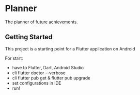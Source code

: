 # Planner

The planner of future achievements.

## Getting Started

This project is a starting point for a Flutter application on Android

For start:
- have to Flutter, Dart, Android Studio
- cli flutter doctor --verbose
- cli flutter pub get & flutter pub upgrade
- set configurations in IDE
- run!
